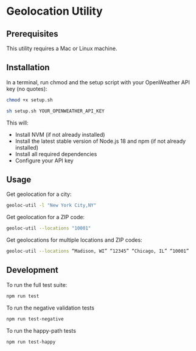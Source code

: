 # Geolocation Utility

## Prerequisites

This utility requires a Mac or Linux machine. 

## Installation

In a terminal, run chmod and the setup script with your OpenWeather API key (no quotes):

```bash
chmod +x setup.sh
```

```bash
sh setup.sh YOUR_OPENWEATHER_API_KEY
```
This will:
- Install NVM (if not already installed)
- Install the latest stable version of Node.js 18 and npm (if not already installed)
- Install all required dependencies
- Configure your API key

## Usage

Get geolocation for a city:
```bash
geoloc-util -l "New York City,NY"
```

Get geolocation for a ZIP code:
```bash
geoloc-util --locations "10001"
```

Get geolocations for multiple locations and ZIP codes:
```bash
geoloc-util --locations “Madison, WI” “12345” “Chicago, IL” “10001”
```

## Development

To run the full test suite:
```bash
npm run test
```

To run the negative validation tests 
```bash
npm run test-negative
```

To run the happy-path tests 
```bash
npm run test-happy
```